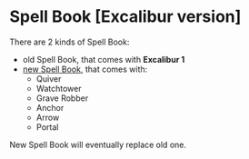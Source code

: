# Spell Book \[Excalibur version]

There are 2 kinds of Spell Book:

* old Spell Book, that comes with **Excalibur 1**
* [new Spell Book](../spell-book/), that comes with:
  * Quiver
  * Watchtower
  * Grave Robber
  * Anchor
  * Arrow
  * Portal

New Spell Book will eventually replace old one.
